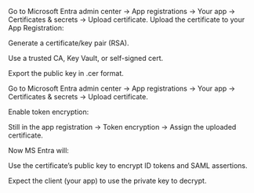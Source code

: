 Go to Microsoft Entra admin center → App registrations → Your app → Certificates & secrets → Upload certificate.
Upload the certificate to your App Registration:

Generate a certificate/key pair (RSA).

Use a trusted CA, Key Vault, or self-signed cert.

Export the public key in .cer format.

Go to Microsoft Entra admin center → App registrations → Your app → Certificates & secrets → Upload certificate.

Enable token encryption:

Still in the app registration → Token encryption → Assign the uploaded certificate.

Now MS Entra will:

Use the certificate’s public key to encrypt ID tokens and SAML assertions.

Expect the client (your app) to use the private key to decrypt.
